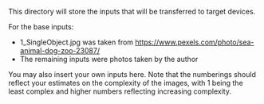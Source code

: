 This directory will store the inputs that will be transferred to target devices. 

For the base inputs:
* 1_SingleObject.jpg was taken from https://www.pexels.com/photo/sea-animal-dog-zoo-23087/
* The remaining inputs were photos taken by the author

You may also insert your own inputs here. Note that the numberings should reflect your estimates on
the complexity of the images, with 1 being the least complex and higher numbers reflecting increasing
complexity.